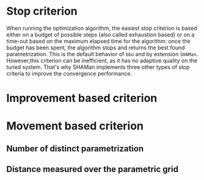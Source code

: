 # Stop criterion

When running the optimization algorithm, the easiest stop criterion is based either on a budget of possible steps (also called exhaustion based) or on a time-out based on the maximum elapsed time for the algorithm: once the budget has been spent, the algorithm stops and returns the best found parametrization. This is the default behavior of `bbo` and by extension `SHAMan`. However,this criterion can be inefficient, as it has no adaptive quality on the tuned system. That's why SHAMan implements three other types of stop criteria to improve the convergence performance.

# Improvement based criterion

# Movement based criterion

## Number of distinct parametrization

## Distance measured over the parametric grid